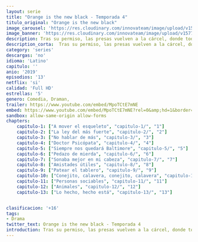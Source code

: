 ```yaml
---
layout: serie
title: "Orange is the new black - Temporada 4"
titulo_original: "Orange is the new black"
image_carousel: 'https://res.cloudinary.com/innovateam/image/upload/v1577143929/orange4-min_1_fcjksy.jpg'
image_banner: 'https://res.cloudinary.com/innovateam/image/upload/v1577143931/jYsENlxkc2lti1dwAKdFmGWiqBk-min_teeyz5.jpg'
description: Tras su permiso, las presas vuelven a la cárcel, donde todo sigue siendo un caos tras la escapada en masa. El caos está lejos de acabar, un nuevo grupo de reclusas llega a la prisión; algo que afecta a todas las presas anteriormente recluidas. Piper, mientras tanto, ha dado un paso adelante en su lucha por el mandato. Tras desvincularse de las latinas, decide lanzar un grupo propio, en el que ella es la líder. Alex deberá enfrentarse a un guarda nuevo que viene a acompañarla en el invernadero. Healy centra su interés en Lolly, por la semejanza de la misma con su madre.
description_corta:  Tras su permiso, las presas vuelven a la cárcel, donde todo sigue siendo un caos tras la escapada en masa. El caos está lejos de acabar, un nuevo grupo de reclusas llega a la prisión; algo que afecta a todas....
category: 'series'
descargas: 'no'
idioma: 'Latino'
capitulo: ''
anio: '2019'
episodios: '13'
netflix: 'si'
calidad: 'Full HD'
estrellas: '5'
genero: Comedia, Draman, 
trailer: https://www.youtube.com/embed/MpoTCtE7mNE
embed: https://www.youtube.com/embed/MpoTCtE7mNE?rel=0&amp;hd=1&border=0&wmode=opaque&enablejsapi=1&modestbranding=1&controls=1&showinfo=1
sandbox: allow-same-origin allow-forms 
chapters:
    capitulo-1: ["A mover el esqueleto", "capitulo-1/", "1"]
    capitulo-2: ["La ley del más fuerte", "capitulo-2/", "2"]
    capitulo-3: ["No hablar de más", "capitulo-3/", "3"]
    capitulo-4: ["Doctor Psicópata", "capitulo-4/", "4"]
    capitulo-5: ["Siempre nos quedará Baltimore", "capitulo-5/", "5"]
    capitulo-6: ["Pedazo de mierda", "capitulo-6/", "6"]
    capitulo-7: ["Sonaba mejor en mi cabeza", "capitulo-7/", "7"]
    capitulo-8: ["Amistades útiles", "capitulo-8/", "8"]
    capitulo-9: ["Patear el tablero", "capitulo-9/", "9"]
    capitulo-10: ["Conejito, calavera, conejito, calavera", "capitulo-10/", "10"]
    capitulo-11: ["Personas sociables", "capitulo-11/", "11"]
    capitulo-12: ["Animales", "capitulo-12/", "12"]
    capitulo-13: ["Lo hecho, hecho está", "capitulo-13/", "13"]


clasificacion: '+16'
tags:
- Drama
twitter_text: Orange is the new black - Temporada 4
introduction: Tras su permiso, las presas vuelven a la cárcel, donde todo sigue siendo un caos tras la escapada en masa. El caos está lejos de acabar, un nuevo grupo de reclusas llega a la prisión; algo que afecta a todas....
---
```












